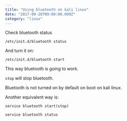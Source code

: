 ```yaml
---
title: "Using bluetooth on kali linux"
date: "2017-09-28T09:00:00.009Z"
category: "linux"
---
```

Check bluetooth status
```
/etc/init.d/bluetooth status
```
And turn it on:
```
/etc/init.d/bluetooth start
```
This way bluetooth is going to work. 

`stop` will stop bluetooth.

Bluetooth is not turned on by default on boot on kali linux.

Another equivalent way is:
```
service bluetooth start(stop)
```
```
service bluetooth status
```

